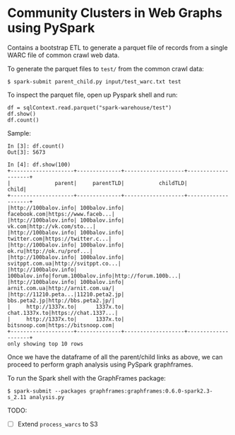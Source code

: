 # Community Clusters in Web Graphs using PySpark

Contains a bootstrap ETL to generate a parquet file of records from a single WARC file of common crawl web data.

To generate the parquet files to ```test/``` from the common crawl data:

    $ spark-submit parent_child.py input/test_warc.txt test

To inspect the parquet file, open up Pyspark shell and run:

```pyspark
df = sqlContext.read.parquet("spark-warehouse/test")
df.show()
df.count()
```

Sample:
```
In [3]: df.count()
Out[3]: 5673

In [4]: df.show(100)
+--------------------+--------------+-------------------+--------------------+
|              parent|     parentTLD|           childTLD|               child|
+--------------------+--------------+-------------------+--------------------+
|http://100balov.info| 100balov.info|       facebook.com|https://www.faceb...|
|http://100balov.info| 100balov.info|             vk.com|http://vk.com/sto...|
|http://100balov.info| 100balov.info|        twitter.com|https://twitter.c...|
|http://100balov.info| 100balov.info|              ok.ru|http://ok.ru/prof...|
|http://100balov.info| 100balov.info|     svitppt.com.ua|http://svitppt.co...|
|http://100balov.info| 100balov.info|forum.100balov.info|http://forum.100b...|
|http://100balov.info| 100balov.info|       arnit.com.ua|http://arnit.com.ua/|
|http://11210.peta...|11210.peta2.jp|       bbs.peta2.jp|http://bbs.peta2.jp/|
|     http://1337x.to|      1337x.to|      chat.1337x.to|https://chat.1337...|
|     http://1337x.to|      1337x.to|       bitsnoop.com|https://bitsnoop.com|
+--------------------+--------------+-------------------+--------------------+
only showing top 10 rows

```
Once we have the dataframe of all the parent/child links as above, we can proceed 
to perform graph analysis using PySpark graphframes. 

To run the Spark shell with the GraphFrames package:


    $ spark-submit --packages graphframes:graphframes:0.6.0-spark2.3-s_2.11 analysis.py


TODO:
- [ ] Extend `process_warcs` to S3
